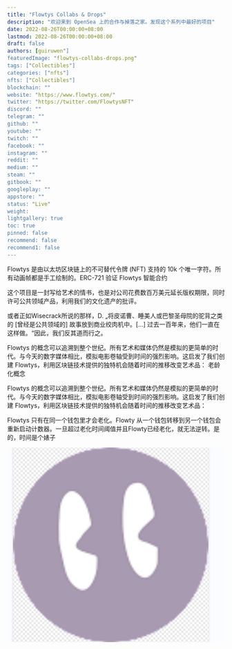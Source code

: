 ```yaml
---
title: "Flowtys Collabs & Drops"
description: "欢迎来到 OpenSea 上的合作与掉落之家。发现这个系列中最好的项目"
date: 2022-08-26T00:00:00+08:00
lastmod: 2022-08-26T00:00:00+08:00
draft: false
authors: [guiruwen"]
featuredImage: "flowtys-collabs-drops.png"
tags: ["Collectibles"]
categories: ["nfts"]
nfts: ["Collectibles"]
blockchain: ""
website: "https://www.flowtys.com/"
twitter: "https://twitter.com/FlowtysNFT"
discord: ""
telegram: ""
github: ""
youtube: ""
twitch: ""
facebook: ""
instagram: ""
reddit: ""
medium: ""
steam: ""
gitbook: ""
googleplay: ""
appstore: ""
status: "Live"
weight: 
lightgallery: true
toc: true
pinned: false
recommend: false
recommend1: false
---
```

Flowtys 是由以太坊区块链上的不可替代令牌 (NFT) 支持的 10k 个唯一字符。所有动画帧都是手工绘制的。ERC-721 验证 Flowtys 智能合约

这个项目是一封写给艺术的情书，也是对公司花费数百万美元延长版权期限，同时许可公共领域产品，利用我们的文化遗产的批评。 

或者正如Wisecrack所说的那样，D. „将皮诺曹、睡美人或巴黎圣母院的驼背之类的 [曾经是公共领域的] 故事放到商业绞肉机中。[...] 过去一百年来，他们一直在这样做。“因此，我们反其道而行之。

Flowtys 的概念可以追溯到整个世纪。所有艺术和媒体仍然是模拟的更简单的时代。与今天的数字媒体相比，模拟电影卷轴受到时间的强烈影响。这启发了我们创建 Flowtys，利用区块链技术提供的独特机会随着时间的推移改变艺术品： 老龄化概念

Flowtys 的概念可以追溯到整个世纪。所有艺术和媒体仍然是模拟的更简单的时代。与今天的数字媒体相比，模拟电影卷轴受到时间的强烈影响。这启发了我们创建 Flowtys，利用区块链技术提供的独特机会随着时间的推移改变艺术品： 

Flowtys 只有在同一个钱包里才会老化。Flowty 从一个钱包转移到另一个钱包会重新启动计数器。一旦超过老化时间阈值并且Flowty已经老化，就无法逆转。是的，时间是个婊子

![nft](01.png)